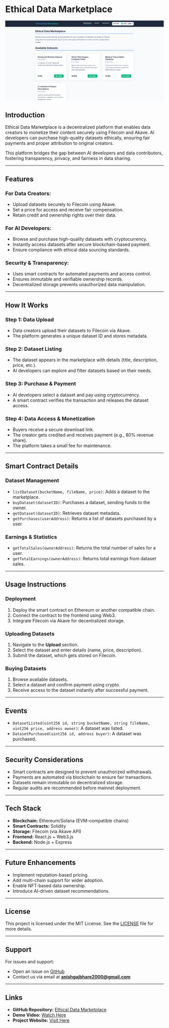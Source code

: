 # Ethical Data Marketplace

![Ethical Data Marketplace Front Image](ethicaldatamarketplace/public/frontimage.png)

## Introduction
Ethical Data Marketplace is a decentralized platform that enables data creators to monetize their content securely using Filecoin and Akave. AI developers can purchase high-quality datasets ethically, ensuring fair payments and proper attribution to original creators.

This platform bridges the gap between AI developers and data contributors, fostering transparency, privacy, and fairness in data sharing.

---

## Features
### **For Data Creators:**
- Upload datasets securely to Filecoin using Akave.
- Set a price for access and receive fair compensation.
- Retain credit and ownership rights over their data.

### **For AI Developers:**
- Browse and purchase high-quality datasets with cryptocurrency.
- Instantly access datasets after secure blockchain-based payment.
- Ensure compliance with ethical data sourcing standards.

### **Security & Transparency:**
- Uses smart contracts for automated payments and access control.
- Ensures immutable and verifiable ownership records.
- Decentralized storage prevents unauthorized data manipulation.

---

## How It Works
### **Step 1: Data Upload**
- Data creators upload their datasets to Filecoin via Akave.
- The platform generates a unique dataset ID and stores metadata.

### **Step 2: Dataset Listing**
- The dataset appears in the marketplace with details (title, description, price, etc.).
- AI developers can explore and filter datasets based on their needs.

### **Step 3: Purchase & Payment**
- AI developers select a dataset and pay using cryptocurrency.
- A smart contract verifies the transaction and releases the dataset access.

### **Step 4: Data Access & Monetization**
- Buyers receive a secure download link.
- The creator gets credited and receives payment (e.g., 80% revenue share).
- The platform takes a small fee for maintenance.

---

## Smart Contract Details
### **Dataset Management**
- `listDataset(bucketName, fileName, price)`: Adds a dataset to the marketplace.
- `buyDataset(datasetID)`: Purchases a dataset, sending funds to the owner.
- `getDataset(datasetID)`: Retrieves dataset metadata.
- `getPurchases(userAddress)`: Returns a list of datasets purchased by a user.

### **Earnings & Statistics**
- `getTotalSales(ownerAddress)`: Returns the total number of sales for a user.
- `getTotalEarnings(ownerAddress)`: Returns total earnings from dataset sales.

---

## Usage Instructions
### **Deployment**
1. Deploy the smart contract on Ethereum or another compatible chain.
2. Connect the contract to the frontend using Web3.
3. Integrate Filecoin via Akave for decentralized storage.

### **Uploading Datasets**
1. Navigate to the **Upload** section.
2. Select the dataset and enter details (name, price, description).
3. Submit the dataset, which gets stored on Filecoin.

### **Buying Datasets**
1. Browse available datasets.
2. Select a dataset and confirm payment using crypto.
3. Receive access to the dataset instantly after successful payment.

---

## Events
- `DatasetListed(uint256 id, string bucketName, string fileName, uint256 price, address owner)`: A dataset was listed.
- `DatasetPurchased(uint256 id, address buyer)`: A dataset was purchased.

---

## Security Considerations
- Smart contracts are designed to prevent unauthorized withdrawals.
- Payments are automated via blockchain to ensure fair transactions.
- Datasets remain immutable on decentralized storage.
- Regular audits are recommended before mainnet deployment.

---

## Tech Stack
- **Blockchain:** Ethereum/Solana (EVM-compatible chains)
- **Smart Contracts:** Solidity
- **Storage:** Filecoin (via Akave API)
- **Frontend:** React.js + Web3.js
- **Backend:** Node.js + Express

---

## Future Enhancements
- Implement reputation-based pricing.
- Add multi-chain support for wider adoption.
- Enable NFT-based data ownership.
- Introduce AI-driven dataset recommendations.

---

## License
This project is licensed under the MIT License. See the [LICENSE](LICENSE) file for more details.

---

## Support
For issues and support:
- Open an issue on [GitHub](https://github.com/Anish99594/EthicalDataMarketplace.git)
- Contact us via email at **anishgajbhare2000@gmail.com**

---

## Links
- **GitHub Repository:** [Ethical Data Marketplace](https://github.com/Anish99594/EthicalDataMarketplace.git)
- **Demo Video:** [Watch Here](https://demo-link.com)
- **Project Website:** [Visit Here](https://ethical-data-marketplace.vercel.app/)

